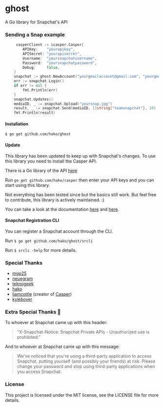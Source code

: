 # ghost
A Go library for Snapchat's API

### Sending a Snap example
```go
	 casperClient := &casper.Casper{
        APIKey:    "yourapikey",
        APISecret: "yourapisecret",
        Username:  "yoursnapchatusername",
        Password:  "yoursnapchatpassword",
        Debug:     false,
    }
	snapchat := ghost.NewAccount("yourgmailaccount@gmail.com", "yourgmailpassword", casperClient, false)
	err := snapchat.Login()
	if err != nil {
		fmt.Println(err)
	}
	snapchat.Updates()
	mediaID, _ := snapchat.Upload("yoursnap.jpg")
	result, _ := snapchat.Send(mediaID, []string{"teamsnapchat"}, 10)
	fmt.Println(result)
```
#### Installation
`$ go get github.com/hako/ghost`

#### Update
This library has been updated to keep up with Snapchat's changes. To use this library you need to install the Casper API. 

There is a Go library of the API [here](https://github.com/hako/casper)

Run `go get github.com/hako/casper` then enter your API keys and you can start using this library.

Not everything has been tested since but the basics still work. But feel free to contribute, this library is actively maintained. :)

You can take a look at the documentation [here](https://github.com/mgp25/SC-API/wiki/API-v2-Research) and [here](https://github.com/cuonic/SnapchatDevWiki/wiki).

#### Snapchat Registration CLI
You can register a Snapchat account through the CLI.

Run `$ go get github.com/hako/ghost/srcli`

Run `$ srcli -help` for more details.

### Special Thanks

- [mgp25](https://github.com/hako/SC-API)
- [neuegram](https://github.com/neuegram)
- [teknogeek](https://github.com/teknogeek)
- [hako](https://github.com/hako)
- [liamcottle](https://github.com/liamcottle) (creator of [Casper](https://casper.io/))
- [kyleboyer](https://github.com/kyleboyer)

### Extra Special Thanks :poop:
To whoever at Snapchat came up with this header:
> “X-Snapchat-Notice: Snapchat Private APIs - Unauthorized use is prohibited.”

And to whoever at Snapchat came up with this message:
> We've noticed that you're using a third-party application to access Snapchat, putting yourself (and possibly your friends) at risk. Please change your password and stop using third-party applications when you access Snapchat.

### License
This project is licensed under the MIT license, see the LICENSE file for more details.
